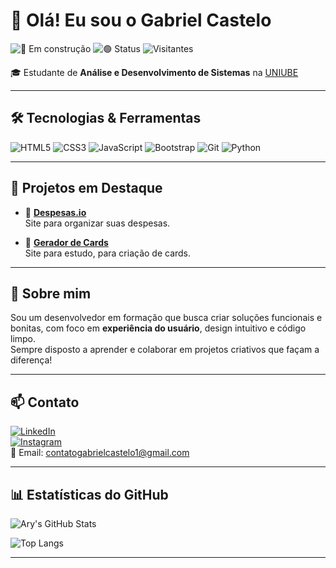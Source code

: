 # 👋 Olá! Eu sou o Gabriel Castelo

![🚧 Em construção](https://img.shields.io/badge/🚧%20Perfil-Em%20Construção-orange?style=flat-square)
![🟢 Status](https://img.shields.io/badge/Status-Ativo-brightgreen?style=flat-square)
![Visitantes](https://komarev.com/ghpvc/?username=GabrielCasteloDev&style=flat-square&color=blue)

🎓 Estudante de **Análise e Desenvolvimento de Sistemas** na [UNIUBE]()  

---

## 🛠️ Tecnologias & Ferramentas

![HTML5](https://img.shields.io/badge/HTML5-E34F26?style=for-the-badge&logo=html5&logoColor=white)
![CSS3](https://img.shields.io/badge/CSS3-1572B6?style=for-the-badge&logo=css3&logoColor=white)
![JavaScript](https://img.shields.io/badge/JavaScript-F7DF1E?style=for-the-badge&logo=javascript&logoColor=black)
![Bootstrap](https://img.shields.io/badge/Bootstrap-7952B3?style=for-the-badge&logo=bootstrap&logoColor=white)
![Git](https://img.shields.io/badge/Git-F05032?style=for-the-badge&logo=git&logoColor=white)
![Python](https://img.shields.io/badge/Python-1572B6?style=for-the-badge&logo=python&logoColor=yellow)


---

## 📌 Projetos em Destaque

- 📝 [**Despesas.io**](https://github.com/GabrielCasteloDev/Assistente-financeiro)  
  Site para organizar suas despesas.

- 👾 [**Gerador de Cards**](https://github.com/GabrielCasteloDev/Criador-de-Cards)  
  Site para estudo, para criação de cards.



---

## 👤 Sobre mim

Sou um desenvolvedor em formação que busca criar soluções funcionais e bonitas, com foco em **experiência do usuário**, design intuitivo e código limpo.  
Sempre disposto a aprender e colaborar em projetos criativos que façam a diferença!


---

## 📫 Contato

[![LinkedIn](https://img.shields.io/badge/-LinkedIn-0A66C2?style=flat&logo=linkedin&logoColor=white)](https://www.linkedin.com/in/gabrielcastelorozales/)  
[![Instagram](https://img.shields.io/badge/-Instagram-E4405F?style=flat&logo=instagram&logoColor=white)](https://www.instagram.com/eugabrielcastelo/)  
📧 Email: [contatogabrielcastelo1@gmail.com](mailto:contatogabrielcastelo1@gmail.com)

---

## 📊 Estatísticas do GitHub

![Ary's GitHub Stats](https://github-readme-stats.vercel.app/api?username=GabrielCasteloDev&show_icons=true&theme=tokyonight)

![Top Langs](https://github-readme-stats.vercel.app/api/top-langs/?username=GabrielCasteloDev&layout=compact&theme=tokyonight)

---
